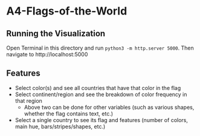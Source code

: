 # A4-Flags-of-the-World

## Running the Visualization

Open Terminal in this directory and run `python3 -m http.server 5000`. Then navigate to http://localhost:5000

## Features

- Select color(s) and see all countries that have that color in the flag
- Select continent/region and see the breakdown of color frequency in that region
  - Above two can be done for other variables (such as various shapes, whether the flag contains text, etc.)
- Select a single country to see its flag and features (number of colors, main hue, bars/stripes/shapes, etc.)

